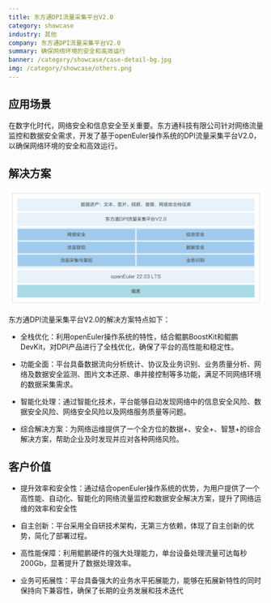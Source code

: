 ```yaml
---
title: 东方通DPI流量采集平台V2.0
category: showcase
industry: 其他
company: 东方通DPI流量采集平台V2.0
summary: 确保网络环境的安全和高效运行
banner: /category/showcase/case-detail-bg.jpg
img: /category/showcase/others.png
---
```


## 应用场景

在数字化时代，网络安全和信息安全至关重要。东方通科技有限公司针对网络流量监控和数据安全需求，开发了基于openEuler操作系统的DPI流量采集平台V2.0，以确保网络环境的安全和高效运行。



## 解决方案

<img src="./qilin.png" width="1000" >

东方通DPI流量采集平台V2.0的解决方案特点如下：

- 全栈优化：利用openEuler操作系统的特性，结合鲲鹏BoostKit和鲲鹏DevKit，对DPI产品进行了全栈优化，确保了平台的高性能和稳定性。

- 功能全面：平台具备数据流向分析统计、协议及业务识别、业务质量分析、网络及数据安全监测、图片文本还原、串并接控制等多功能，满足不同网络环境的数据采集需求。

- 智能化处理：通过智能化技术，平台能够自动发现网络中的信息安全风险、数据安全风险、网络安全风险以及网络服务质量等问题。

- 综合解决方案：为网络运维提供了一个全方位的数据+、安全+、智慧+的综合解决方案，帮助企业及时发现并应对各种网络风险。

## 客户价值


- 提升效率和安全性：通过结合openEuler操作系统的优势，为用户提供了一个高性能、自动化、智能化的网络流量监控和数据安全解决方案，提升了网络运维的效率和安全性

- 自主创新：平台采用全自研技术架构，无第三方依赖，体现了自主创新的优势，简化了部署过程。

- 高性能保障：利用鲲鹏硬件的强大处理能力，单台设备处理流量可达每秒200Gb，显著提升了数据处理效率。

- 业务可拓展性：平台具备强大的业务水平拓展能力，能够在拓展新特性的同时保持向下兼容性，确保了长期的业务发展和技术迭代



